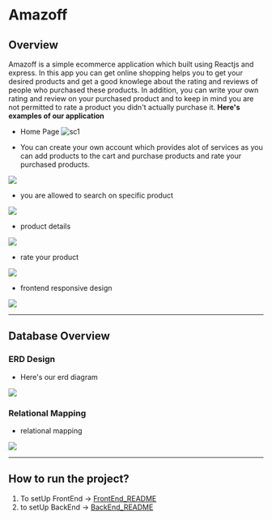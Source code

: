 # Amazoff

## Overview

Amazoff is a simple ecommerce application which built using 
Reactjs and express. In this app you can get online shopping 
helps you to get your desired products and get a good knowlege about the rating and reviews of people who purchased 
these products. In addition, you can write your own rating and review on your purchased product and to keep in mind you are not permitted to rate a product you didn't actually purchase it. 
<b>Here's examples of our application</b>

-   Home Page
    ![sc1](https://github.com/amwopps/Amazoff/blob/main/screenShots/sc1.png)

-   You can create your own account which provides alot of services as you can add products to the cart and purchase products and rate your purchased products.
<img src = "https://github.com/amwopps/Amazoff/tree/main/screenShots/sc2.png">

-   you are allowed to search on specific product 
<img src = "https://github.com/amwopps/Amazoff/tree/main/screenShots/sc3.png">

-   product details 
<img src = "https://github.com/amwopps/Amazoff/tree/main/screenShots/sc4.png">

-   rate your product 
<img src = "https://github.com/amwopps/Amazoff/tree/main/screenShots/sc5.png">

-   frontend responsive design
<img src = "https://github.com/amwopps/Amazoff/tree/main/screenShots/sc6.png">

<hr>

## Database Overview
### ERD Design
-   Here's our erd diagram 
<img src = "https://github.com/amwopps/Amazoff/tree/main/screenShots/sc7.png"> 

### Relational Mapping
-   relational mapping
<img src = "https://github.com/amwopps/Amazoff/tree/main/screenShots/sc8.png">

<hr>

## How to run the project?

1. To setUp FrontEnd -> [FrontEnd_README](https://github.com/amwopps/Amazoff/blob/main/client/README.md)
2. to setUp BackEnd -> [BackEnd_README](https://github.com/amwopps/Amazoff/blob/main/servers/readme.md)

